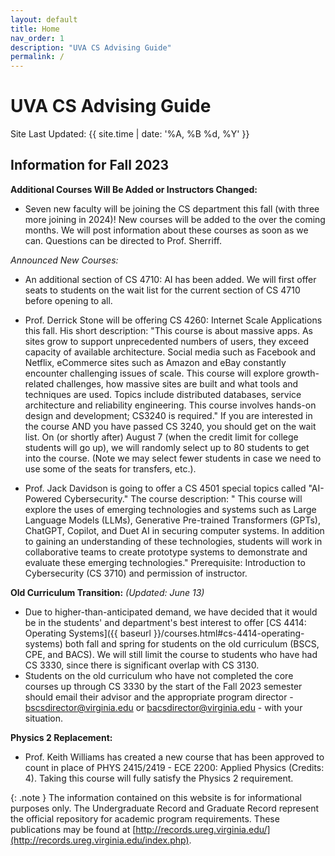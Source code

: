 ```yaml
---
layout: default
title: Home
nav_order: 1
description: "UVA CS Advising Guide"
permalink: /
---
```


# UVA CS Advising Guide

Site Last Updated: {{ site.time | date: '%A, %B %d, %Y' }}

## Information for Fall 2023

__Additional Courses Will Be Added or Instructors Changed:__

* Seven new faculty will be joining the CS department this fall (with three more joining in 2024)!  New courses will be added to the over the coming months.  We will post information about these courses as soon as we can.  Questions can be directed to Prof. Sherriff.

_Announced New Courses:_

* An additional section of CS 4710: AI has been added.  We will first offer seats to students on the wait list for the current section of CS 4710 before opening to all.

* Prof. Derrick Stone will be offering CS 4260: Internet Scale Applications this fall.  His short description: "This course is about massive apps. As sites grow to support unprecedented numbers of users, they exceed capacity of available architecture. Social media such as Facebook and Netflix, eCommerce sites such as Amazon and eBay constantly encounter challenging issues of scale. This course will explore growth-related challenges, how massive sites are built and what tools and techniques are used. Topics include distributed databases, service architecture and reliability engineering. This course involves hands-on design and development; CS3240 is required."  If you are interested in the course AND you have passed CS 3240, you should get on the wait list.  On (or shortly after) August 7 (when the credit limit for college students will go up), we will randomly select up to 80 students to get into the course.  (Note we may select fewer students in case we need to use some of the seats for transfers, etc.).

* Prof. Jack Davidson is going to offer a CS 4501 special topics called "AI-Powered Cybersecurity."  The course description: " This course will explore the uses of emerging technologies and systems such as Large Language Models (LLMs), Generative Pre-trained Transformers (GPTs), ChatGPT, Copilot, and Duet AI in securing computer systems. In addition to gaining an understanding of these technologies, students will work in collaborative teams to create prototype systems to demonstrate and evaluate these emerging technologies."  Prerequisite: Introduction to Cybersecurity (CS 3710) and permission of instructor.

__Old Curriculum Transition:__ _(Updated: June 13)_

* Due to higher-than-anticipated demand, we have decided that it would be in the students' and department's best interest to offer [CS 4414: Operating Systems]({{ baseurl }}/courses.html#cs-4414-operating-systems) both fall and spring for students on the old curriculum (BSCS, CPE, and BACS).  We will still limit the course to students who have had CS 3330, since there is significant overlap with CS 3130.  
* Students on the old curriculum who have not completed the core courses up through CS 3330 by the start of the Fall 2023 semester should email their advisor and the appropriate program director - [bscsdirector@virginia.edu](mailto:bscsdirector@virginia.edu) or [bacsdirector@virginia.edu](mailto:bacsdirector@virginia.edu) - with your situation.

__Physics 2 Replacement:__

* Prof. Keith Williams has created a new course that has been approved to count in place of PHYS 2415/2419 - ECE 2200: Applied Physics (Credits: 4).  Taking this course will fully satisfy the Physics 2 requirement.

{: .note }
The information contained on this website is for informational purposes only. The Undergraduate Record and Graduate Record represent the official repository for academic program requirements. These publications may be found at [http://records.ureg.virginia.edu/](http://records.ureg.virginia.edu/index.php).